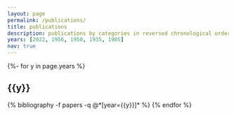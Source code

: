 ```yaml
---
layout: page
permalink: /publications/
title: publications
description: publications by categories in reversed chronological order. generated by jekyll-scholar.
years: [2022, 1956, 1950, 1935, 1905]
nav: true
---
```

<!-- _pages/publications.md -->
<div class="publications">

{%- for y in page.years %}
  <h2 class="year">{{y}}</h2>
  {% bibliography -f papers -q @*[year={{y}}]* %}
{% endfor %}

</div>
